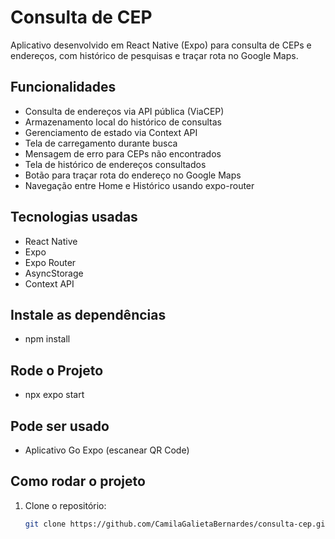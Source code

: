 # Consulta de CEP

Aplicativo desenvolvido em React Native (Expo) para consulta de CEPs e endereços, com histórico de pesquisas e traçar rota no Google Maps.

## Funcionalidades

- Consulta de endereços via API pública (ViaCEP)
- Armazenamento local do histórico de consultas
- Gerenciamento de estado via Context API
- Tela de carregamento durante busca
- Mensagem de erro para CEPs não encontrados
- Tela de histórico de endereços consultados
- Botão para traçar rota do endereço no Google Maps
- Navegação entre Home e Histórico usando expo-router

## Tecnologias usadas

- React Native
- Expo
- Expo Router
- AsyncStorage
- Context API

## Instale as dependências
   - npm install

## Rode o Projeto
   - npx expo start

## Pode ser usado
   - Aplicativo Go Expo (escanear QR Code)

## Como rodar o projeto

1. Clone o repositório:
   ```bash
   git clone https://github.com/CamilaGalietaBernardes/consulta-cep.git
